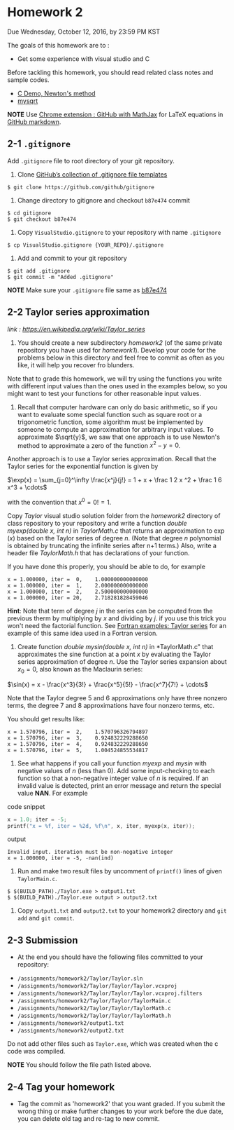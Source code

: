 # Homework 2
Due Wednesday, October 12, 2016, by 23:59 PM KST

The goals of this homework are to :
- Get some experience with visual studio and C

Before tackling this homework, you should read related class notes and sample codes.
- [C Demo, Newton's method](slides/ec_siip_04.pdf)
- [mysqrt](https://github.com/CSE6000/Fall2016/tree/master/codes/mysqrt)

**NOTE** Use [Chrome extension : GitHub with MathJax](https://chrome.google.com/webstore/detail/github-with-mathjax/ioemnmodlmafdkllaclgeombjnmnbima) for LaTeX equations in [GitHub markdown](https://guides.github.com/features/mastering-markdown/).
## 2-1 ```.gitignore```
 Add ```.gitignore``` file to root directory of your git repository.
 1. Clone [GitHub’s collection of .gitignore file templates](https://github.com/github/gitignore)
 ```
 $ git clone https://github.com/github/gitignore
 ```

 1. Change directory to gitignore and checkout ```b87e474``` commit
 ```
 $ cd gitignore
 $ git checkout b87e474
 ```

 1. Copy ```VisualStudio.gitignore``` to your repository with name ```.gitignore```
 ```
 $ cp VisualStudio.gitignore {YOUR_REPO}/.gitignore
 ```

 1. Add and commit to your git repository
 ```
 $ git add .gitignore
 $ git commit -m "Added .gitignore"
 ```

 **NOTE** Make sure your ```.gitignore``` file same as [b87e474](https://github.com/github/gitignore/blob/master/VisualStudio.gitignore)

## 2-2 Taylor series approximation
*link : https://en.wikipedia.org/wiki/Taylor_series*
 1. You should create a new subdirectory *homework2* (of the same private repository you have used for *homework1*). Develop your code for the problems below in this directory and feel free to commit as often as you like, it will help you recover fro blunders.

 Note that to grade this homework, we will try using the functions you write with different input values than the ones used in the examples below, so you might want to test your functions for other reasonable input values.

 1. Recall that computer hardware can only do basic arithmetic, so if you want to evaluate some special function such as square root or a trigonometric function, some algorithm must be implemented by someone to compute an approximation for arbitrary input values. To approximate $\sqrt{y}$, we saw that one approach is to use Newton's method to approximate a zero of the function $x^2 - y = 0$.

 Another approach is to use a Taylor series approximation. Recall that the Taylor series for the exponential function is given by

 $\exp(x) = \sum_{j=0}^\infty \frac{x^j}{j!} = 1 + x + \frac 1 2 x ^2 + \frac 1 6 x^3 + \cdots$

 with the convention that $x^0 = 0!  = 1$.

 Copy *Taylor* visual studio solution folder from the *homework2* directory of class repository to your repository and write a function *double myexp(double x, int n)* in *TaylorMath.c* that returns an approximation to $\exp(x)$ based on the Taylor series of degree *n*. (Note that degree *n* polynomial is obtained by truncating the infinite series after n+1 terms.) Also, write a header file *TaylorMath.h* that has declarations of your function.

 If you have done this properly, you should be able to do, for example
 ```
 x = 1.000000, iter =  0,    1.000000000000000
 x = 1.000000, iter =  1,    2.000000000000000
 x = 1.000000, iter =  2,    2.500000000000000
 x = 1.000000, iter = 20,    2.718281828459046
 ```

 **Hint**: Note that term of degree *j* in the series can be computed from the previous therm by multiplying by *x* and dividing by *j*. if you use this trick you won't need the factorial function. See [Fortran examples: Taylor series](http://faculty.washington.edu/rjl/classes/am583s2014/notes/fortran_taylor.html#fortran-taylor) for an example of this same idea used in a Fortran version.

 1. Create function *double mysin(double x, int n)* in *TaylorMath.c" that approximates the sine function at a point *x* by evaluating the Taylor series approximation of degree *n*. Use the Taylor series expansion about $x_0=0$, also known as the Maclaurin series:

 $\sin(x) = x - \frac{x^3}{3!} + \frac{x^5}{5!} - \frac{x^7}{7!} + \cdots$

 Note that the Taylor degree 5 and 6 approximations only have three nonzero terms, the degree 7 and 8 approximations have four nonzero terms, etc.

 You should get results like:
 ```
 x = 1.570796, iter =  2,    1.570796326794897
 x = 1.570796, iter =  3,    0.924832229288650
 x = 1.570796, iter =  4,    0.924832229288650
 x = 1.570796, iter =  5,    1.004524855534817
 ```

 1. See what happens if you call your function *myexp* and *mysin* with negative values of *n* (less than 0). Add some input-checking to each function so that a non-negative integer value of *n* is required. If an invalid value is detected, print an error message and return the special value **NAN**. For example

 code snippet
 ```c
 x = 1.0; iter = -5;
 printf("x = %f, iter = %2d, %f\n", x, iter, myexp(x, iter));
 ```

 output
 ```
 Invalid input. iteration must be non-negative integer
 x = 1.000000, iter = -5, -nan(ind)
 ```

 1. Run and make two result files by uncomment of `printf()` lines of given `TaylorMain.c`.
 ```
 $ $(BUILD_PATH)./Taylor.exe > output1.txt
 $ $(BUILD_PATH)./Taylor.exe output > output2.txt
 ```
 1. Copy `output1.txt` and `output2.txt` to your homework2 directory and `git add` and `git commit`.

## 2-3 Submission
 - At the end you should have the following files committed to your repository:
  * `/assignments/homework2/Taylor/Taylor.sln`
  * `/assignments/homework2/Taylor/Taylor/Taylor.vcxproj`
  * `/assignments/homework2/Taylor/Taylor/Taylor.vcxproj.filters`
  * `/assignments/homework2/Taylor/Taylor/TaylorMain.c`
  * `/assignments/homework2/Taylor/Taylor/TaylorMath.c`
  * `/assignments/homework2/Taylor/Taylor/TaylorMath.h`
  * `/assignments/homework2/output1.txt`
  * `/assignments/homework2/output2.txt`

 Do not add other files such as `Taylor.exe`, which was created when the c code was compiled.

 **NOTE** You should follow the file path listed above.

## 2-4 Tag your homework
 - Tag the commit as 'homework2' that you want graded. If you submit the wrong thing or make further changes to your work before the due date, you can delete old tag and re-tag to new commit.

